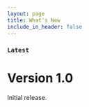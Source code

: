 ```yaml
---
layout: page
title: What's New
include_in_header: false
---
```


### `Latest`
# **Version 1.0**
Initial release.
